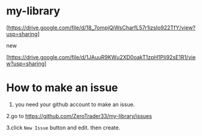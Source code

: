 # my-library



[https://drive.google.com/file/d/18_7ompjQiWsCharfL57r1izsIo922TfY/view?usp=sharing]


new 

[https://drive.google.com/file/d/1JAuuR9KWu2XD0oakT1zpH1PIi92sE1R1/view?usp=sharing]




# How to make an issue

1. you need your github account to make an issue.

2.go to https://github.com/ZeroTrader33/my-library/issues

3.click `New Issue` button and edit. then create.
